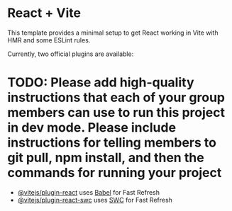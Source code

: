 # React + Vite

This template provides a minimal setup to get React working in Vite with HMR and some ESLint rules.

Currently, two official plugins are available:


# TODO: Please add high-quality instructions that each of your group members can use to run this project in dev mode. Please include instructions for telling members to git pull, npm install, and then the commands for running your project

- [@vitejs/plugin-react](https://github.com/vitejs/vite-plugin-react/blob/main/packages/plugin-react/README.md) uses [Babel](https://babeljs.io/) for Fast Refresh
- [@vitejs/plugin-react-swc](https://github.com/vitejs/vite-plugin-react-swc) uses [SWC](https://swc.rs/) for Fast Refresh
